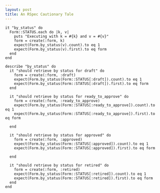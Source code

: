```yaml
---
layout: post
title: An RSpec Cautionary Tale
---
```

    it "by_status" do
      Form::STATUS.each do |k, v|
        puts "Executing with k = #{k} and v = #{v}"
        form = create(:form, k)        
        expect(Form.by_status(v).count).to eq 1
        expect(Form.by_status(v).first).to eq form
      end
    end
    
    describe "by_status" do
      it "should retrieve by status for draft" do
        form = create(:form, :draft)  
        expect(Form.by_status(Form::STATUS[:draft]).count).to eq 1
        expect(Form.by_status(Form::STATUS[:draft]).first).to eq form
      end

      it "should retrieve by status for ready_to_approve" do
        form = create(:form, :ready_to_approve)  
        expect(Form.by_status(Form::STATUS[:ready_to_approve]).count).to eq 1
        expect(Form.by_status(Form::STATUS[:ready_to_approve]).first).to eq form
        
      end

      it "should retrieve by status for approved" do
        form = create(:form, :approved)  
        expect(Form.by_status(Form::STATUS[:approved]).count).to eq 1
        expect(Form.by_status(Form::STATUS[:approved]).first).to eq form
        
      end

      it "should retrieve by status for retired" do
        form = create(:form, :retired)  
        expect(Form.by_status(Form::STATUS[:retired]).count).to eq 1
        expect(Form.by_status(Form::STATUS[:retired]).first).to eq form
      end
    end
